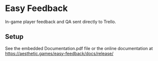 # Easy Feedback

In-game player feedback and QA sent directly to Trello.

## Setup

See the embedded Documentation.pdf file or the online documentation at https://aesthetic.games/easy-feedback/docs/release/